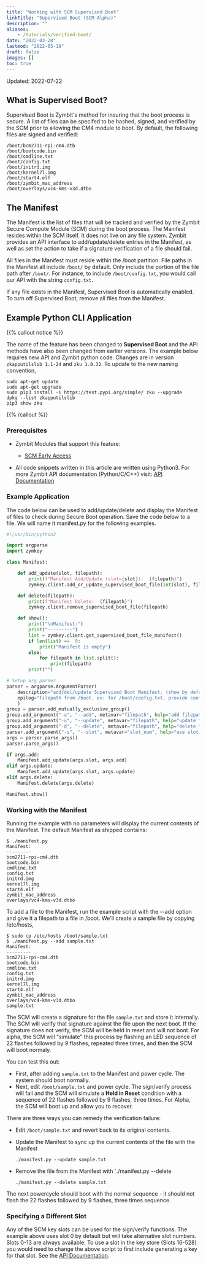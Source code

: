 ```yaml
---
title: "Working with SCM Supervised Boot"
linkTitle: "Supervised Boot (SCM Alpha)"
description: ""
aliases:
    - /tutorials/verified-boot/
date: "2022-03-28"
lastmod: "2022-05-19"
draft: false
images: []
toc: true
---
```

Updated: 2022-07-22

## What is Supervised Boot?

Supervised Boot is Zymbit's method for insuring that the boot process is secure. A list of files can be specifed to be hashed, signed, and verified by the SCM prior to allowing the CM4 module to boot. By default, the following files are signed and verified:

```
/boot/bcm2711-rpi-cm4.dtb
/boot/bootcode.bin
/boot/cmdline.txt
/boot/config.txt
/boot/initrd.img
/boot/kernel7l.img
/boot/start4.elf
/boot/zymbit_mac_address
/boot/overlays/vc4-kms-v3d.dtbo
```

## The Manifest

The Manifest is the list of files that will be tracked and verified by the Zymbit Secure Compute Module (SCM) during the boot process. The Manifest resides within the SCM itself. It does not live on any file system. Zymbit provides an API interface to add/update/delete entries in the Manifest, as well as set the action to take if a signature verification of a file should fail.
 
All files in the Manifest must reside within the /boot partition. File paths in the Manifest all include `/boot/` by default. Only include the portion of the file path after `/boot/`. For instance, to include `/boot/config.txt`, you would call our API with the string `config.txt`.

If any file exists in the Manifest, Supervised Boot is automatically enabled. To turn off Supervised Boot, remove all files from the Manifest.

## Example Python CLI Application

{{% callout notice %}}

The name of the feature has been changed to **Supervised Boot** and the API methods have also been changed from earlier versions. The example below requires new API and Zymbit python code. Changes are in version `zkapputilslib 1.1-24` and `zku 1.0.32`. To update to the new naming convention,
```
sudo apt-get update
sudo apt-get upgrade
sudo pip3 install -i https://test.pypi.org/simple/ zku --upgrade
dpkg --list zkapputilslib
pip3 show zku
```

{{% /callout %}}

### Prerequisites

* Zymbit Modules that support this feature:
    * [SCM Early Access](https://www.zymbit.com/secure-compute-node/)

* All code snippets written in this article are written using Python3. For more Zymbit API documentation (Python/C/C++) visit: [API Documentation](../../api)

### Example Application

The code below can be used to add/update/delete and display the Manifest of files to check during Secure Boot operation. Save the code below to a file. We will name it manifest.py for the following examples.

```python
#!/usr/bin/python3

import argparse
import zymkey

class Manifest:

    def add_update(slot, filepath):
        print(f"Manifest Add/Update (slot={slot}):  {filepath}")
        zymkey.client.add_or_update_supervised_boot_file(int(slot), filepath)

    def delete(filepath):
        print(f"Manifest Delete:  {filepath}")
        zymkey.client.remove_supervised_boot_file(filepath)

    def show():
        print("\nManifest:")
        print("---------")
        list = zymkey.client.get_supervised_boot_file_manifest()
        if len(list) ==  0:
            print("Manifest is empty")
        else:
            for filepath in list.split():
                print(filepath)
        print("")

# Setup arg parser
parser = argparse.ArgumentParser(
    description="add/del/update Supervised Boot Manifest. (show by default)",
    epilog="filepath from /boot. ex: for /boot/config.txt, provide config.txt."
    )
group = parser.add_mutually_exclusive_group()
group.add_argument("-a", "--add", metavar="filepath", help="add filepath to manifest", action="store", required=False)
group.add_argument("-u", "--update", metavar="filepath", help="update filepath in manifest", action="store", required=False)
group.add_argument("-d", "--delete", metavar="filepath", help="delete filepath from manifest", action="store", required=False)
parser.add_argument("-s", "--slot", metavar="slot_num", help="use slot for add/delete (default=0)", default=0, action="store", required=False)
args = parser.parse_args()
parser.parse_args()

if args.add:
    Manifest.add_update(args.slot, args.add)
elif args.update:
    Manifest.add_update(args.slot, args.update)
elif args.delete:
    Manifest.delete(args.delete)

Manifest.show()
```

### Working with the Manifest

Running the example with no parameters will display the current contents of the Manifest. The default Manifest as shipped contains:

```
$ ./manifest.py
Manifest:
---------
bcm2711-rpi-cm4.dtb
bootcode.bin
cmdline.txt
config.txt
initrd.img
kernel7l.img
start4.elf
zymbit_mac_address
overlays/vc4-kms-v3d.dtbo
```

To add a file to the Manifest, run the example script with the --add option and give it a filepath to a file in /boot. We'll create a sample file by copying /etc/hosts,

```
$ sudo cp /etc/hosts /boot/sample.txt
$ ./manifest.py --add sample.txt
Manifest:
---------
bcm2711-rpi-cm4.dtb
bootcode.bin
cmdline.txt
config.txt
initrd.img
kernel7l.img
start4.elf
zymbit_mac_address
overlays/vc4-kms-v3d.dtbo
sample.txt
```

The SCM will create a signature for the file `sample.txt` and store it internally. The SCM will verify that signature against the file upon the next boot. If the signature does not verify, the SCM will be held in reset and will not boot. For alpha, the SCM will "simulate" this process by flashing an LED sequence of 22 flashes followed by 9 flashes, repeated three times, and then the SCM will boot normaly. 

You can test this out:

 * First, after adding `sample.txt` to the Manifest and power cycle. The system should boot normally.
 * Next, edit `/boot/sample.txt` and power cycle. The sign/verify process will fail and the SCM will simulate a __Held in Reset__ condition with a sequence of 22 flashes followed by 9 flashes, three times. For Alpha, the SCM will boot up and allow you to recover. 

There are three ways you can remedy the verification failure:
 
 * Edit `/boot/sample.txt` and revert back to its original contents.
 * Update the Manifest to sync up the current contents of the file with the Manifest

    `./manifest.py --update sample.txt`
    
 * Remove the file from the Manifest with `./manifest.py --delete

    `./manifest.py --delete sample.txt`

The next powercycle should boot with the normal sequence - it should not flash the 22 flashes followed by 9 flashes, three times sequence.

### Specifying a Different Slot

Any of the SCM key slots can be used for the sign/verify functions. The example above uses slot 0 by default but will take alternative slot numbers. Slots 0-13 are always available. To use a slot in the key store (Slots 16-528) you would need to change the above script to first include generating a key for that slot. See the [API Documentation](../../api).



